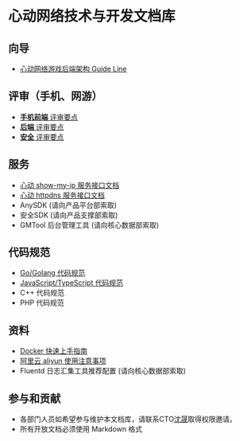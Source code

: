 # 心动网络技术与开发文档库

## 向导

* [心动网络游戏后端架构 Guide Line](public/guide/backend.md)

## 评审（手机、网游）

* [**手机前端** 评审要点](public/game_review/frontend.md)
* [**后端** 评审要点](public/game_review/backend.md)
* [**安全** 评审要点](public/game_review/security.md)

## 服务

* [心动 show-my-ip 服务接口文档](public/services/show_my_ip.md)
* [心动 httpdns 服务接口文档](public/services/httpdns.md)
* AnySDK (请向产品平台部索取)
* 安全SDK (请向产品支撑部索取)
* GMTool 后台管理工具 (请向核心数据部索取)

## 代码规范

* [Go/Golang 代码规范](public/coding_style/golang.md)
* [JavaScript/TypeScript 代码规范](public/coding_style/js_ts.md)
* C++ 代码规范
* PHP 代码规范

## 资料

* [Docker 快速上手指南](public/guide/devops/docker_quick.md)
* [阿里云 aliyun 使用注意事项](public/guide/devops/aliyun.md)
* Fluentd 日志汇集工具推荐配置 (请向核心数据部索取)
 
## 参与和贡献
*  各部门人员如希望参与维护本文档库，请联系CTO[沈晟](mailto:tomasen@xindong.com)取得权限邀请。
*  所有开放文档必须使用 Markdown 格式
